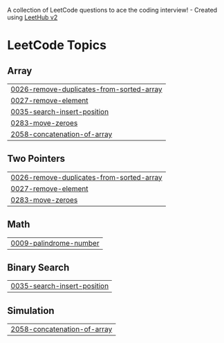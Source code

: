 A collection of LeetCode questions to ace the coding interview! - Created using [LeetHub v2](https://github.com/arunbhardwaj/LeetHub-2.0)
<!---LeetCode Topics Start-->
# LeetCode Topics
## Array
|  |
| ------- |
| [0026-remove-duplicates-from-sorted-array](https://github.com/kxight7/Leet-code/tree/master/0026-remove-duplicates-from-sorted-array) |
| [0027-remove-element](https://github.com/kxight7/Leet-code/tree/master/0027-remove-element) |
| [0035-search-insert-position](https://github.com/kxight7/Leet-code/tree/master/0035-search-insert-position) |
| [0283-move-zeroes](https://github.com/kxight7/Leet-code/tree/master/0283-move-zeroes) |
| [2058-concatenation-of-array](https://github.com/kxight7/Leet-code/tree/master/2058-concatenation-of-array) |
## Two Pointers
|  |
| ------- |
| [0026-remove-duplicates-from-sorted-array](https://github.com/kxight7/Leet-code/tree/master/0026-remove-duplicates-from-sorted-array) |
| [0027-remove-element](https://github.com/kxight7/Leet-code/tree/master/0027-remove-element) |
| [0283-move-zeroes](https://github.com/kxight7/Leet-code/tree/master/0283-move-zeroes) |
## Math
|  |
| ------- |
| [0009-palindrome-number](https://github.com/kxight7/Leet-code/tree/master/0009-palindrome-number) |
## Binary Search
|  |
| ------- |
| [0035-search-insert-position](https://github.com/kxight7/Leet-code/tree/master/0035-search-insert-position) |
## Simulation
|  |
| ------- |
| [2058-concatenation-of-array](https://github.com/kxight7/Leet-code/tree/master/2058-concatenation-of-array) |
<!---LeetCode Topics End-->